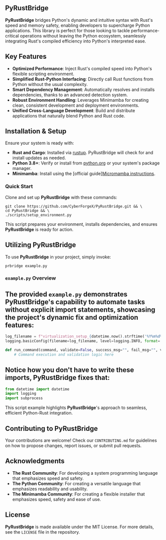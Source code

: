 ## PyRustBridge

**PyRustBridge** bridges Python's dynamic and intuitive syntax with Rust's speed and memory safety, enabling developers to supercharge Python applications. This library is perfect for those looking to tackle performance-critical operations without leaving the Python ecosystem, seamlessly integrating Rust's compiled efficiency into Python's interpreted ease.

## Key Features

- **Optimized Performance**: Inject Rust's compiled speed into Python's flexible scripting environment.
- **Simplified Rust-Python Interfacing**: Directly call Rust functions from Python without the usual complexity.
- **Smart Dependency Management**: Automatically resolves and installs dependencies, thanks to an advanced detection system.
- **Robust Environment Handling**: Leverages Minimamba for creating clean, consistent development and deployment environments.
- **Unified Cross-Language Development**: Build and distribute applications that naturally blend Python and Rust code.

## Installation & Setup

Ensure your system is ready with:

- **Rust and Cargo**: Installed via [rustup](https://rustup.rs/). PyRustBridge will check for and install updates as needed.
- **Python 3.8+**: Verify or install from [python.org](https://www.python.org/downloads/) or your system's package manager.
- **Minimamba**: Install using the [official guide][Micromamba instructions](https://mamba.readthedocs.io/en/latest/installation/micromamba-installation.html).

### Quick Start

Clone and set up **PyRustBridge** with these commands:

```
git clone https://github.com/CyberForgeX/PyRustBridge.git && \
cd PyRustBridge && \
./scripts/setup_environment.py
```

This script prepares your environment, installs dependencies, and ensures **PyRustBridge** is ready for action.

## Utilizing PyRustBridge

To use **PyRustBridge** in your project, simply invoke:

```
prbridge example.py
```

### `example.py` Overview

## The provided `example.py` demonstrates **PyRustBridge**'s capability to automate tasks without explicit import statements, showcasing the project's dynamic fix and optimization features:

```python
log_filename = f"virtualization_setup_{datetime.now().strftime('%Y%m%d%H%M%S')}.log"
logging.basicConfig(filename=log_filename, level=logging.INFO, format='%(asctime)s %(levelname)s: %(message)s', datefmt='%Y-%m-%d %H:%M:%S')

def run_command(command, validate=False, success_msg="", fail_msg="", validation_cmd=""):
    # Command execution and validation logic here
```

## Notice how you don't have to write these imports, PyRustBridge fixes that:
```python
from datetime import datetime
import logging
import subprocess
```

This script example highlights **PyRustBridge**'s approach to seamless, efficient Python-Rust integration.

## Contributing to PyRustBridge

Your contributions are welcome! Check our `CONTRIBUTING.md` for guidelines on how to propose changes, report issues, or submit pull requests.

## Acknowledgments

- **The Rust Community**: For developing a system programming language that emphasizes speed and safety.
- **The Python Community**: For creating a versatile language that emphasizes readability and usability.
- **The Minimamba Community**: For creating a flexible installer that emphasizes speed, safety and ease of use.

## License

**PyRustBridge** is made available under the MIT License. For more details, see the `LICENSE` file in the repository.
